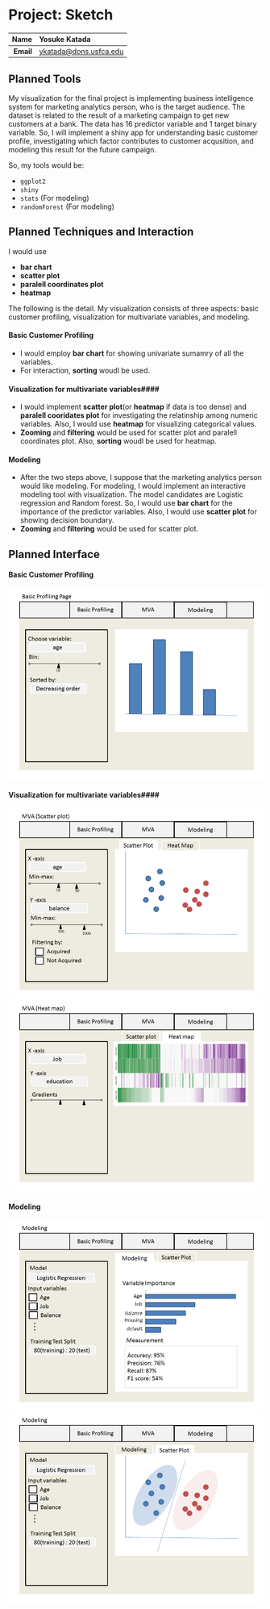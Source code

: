 Project: Sketch
==============================


| **Name**  | Yosuke Katada  |
|----------:|:-------------|
| **Email** | ykatada@dons.usfca.edu |


Planned Tools
------------------------------
My visualization for the final project is implementing business intelligence system for marketing analytics person, who is the target audience. The dataset is related to the result of a marketing campaign to get new customers at a bank. The data has 16 predictor variable and 1 target binary variable. So, I will implement a shiny app for understanding basic customer profile, investigating which factor contributes to customer acqusition, and modeling this result for the future campaign. 

So, my tools would be:
- `ggplot2`
- `shiny`
- `stats` (For modeling)
- `randomForest`  (For modeling)


Planned Techniques and Interaction
------------------------------
I would use 
- **bar chart**
- **scatter plot**
- **paralell coordinates plot**
- **heatmap**

The following is the detail. My visualization consists of three aspects: basic customer profiling, visualization for multivariate variables, and modeling.

#### Basic Customer Profiling ####
- I would employ **bar chart** for showing univariate sumamry of all the variables.
- For interaction, **sorting** woudl be used.

#### Visualization for multivariate variables####
- I would implement **scatter plot**(or **heatmap** if data is too dense) and **paralell cooridates plot** for investigating the relatinship among numeric variables. Also, I would use **heatmap** for visualizing categorical values.
- **Zooming** and **filtering** would be used for scatter plot and paralell coordinates plot. Also, **sorting** woudl be used for heatmap.

#### Modeling ####
- After the two steps above, I suppose that the marketing analytics person would like modeling. For modeling, I would implement an interactive modeling tool with visualization. The model candidates are Logistic regression and Random forest. So, I would use **bar chart** for the importance of the predictor variables. Also, I would use **scatter plot** for showing decision boundary.
- **Zooming** and **filtering** would be used for scatter plot.


Planned Interface
------------------------------

#### Basic Customer Profiling ####
![page1](page1.png)


#### Visualization for multivariate variables####
![page2-1](page2-1.png)
![page2-2](page2-2.png)


#### Modeling ####
![page3-1](page3-1.png)
![page3-2](page3-2.png)
